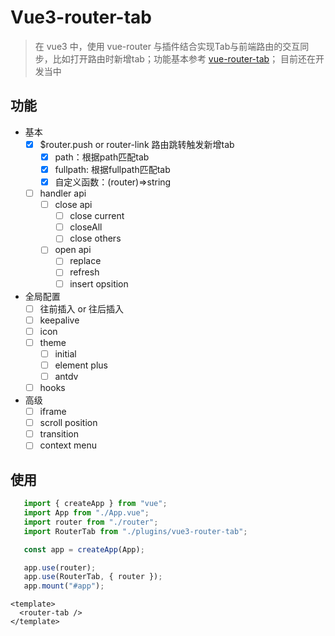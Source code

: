# Vue3-router-tab

> 在 vue3 中，使用 vue-router 与插件结合实现Tab与前端路由的交互同步，比如打开路由时新增tab；功能基本参考 [vue-router-tab](https://github.com/bhuh12/vue-router-tab)；
> 目前还在开发当中

## 功能

- 基本
  - [x] $router.push or router-link 路由跳转触发新增tab
      - [x] path：根据path匹配tab
      - [x] fullpath: 根据fullpath匹配tab
      - [x] 自定义函数：(router)=>string
   - [ ] handler api
     - [ ] close api
        - [ ] close current
        - [ ] closeAll
        - [ ] close others
     - [ ] open api
        - [ ] replace
        - [ ] refresh
        - [ ] insert opsition
- 全局配置
    - [ ] 往前插入 or 往后插入
    - [ ] keepalive
    - [ ] icon
    - [ ] theme
        - [ ] initial
        - [ ] element plus
        - [ ] antdv
    - [ ]  hooks
 
- 高级
   - [ ] iframe
   - [ ] scroll position
   - [ ] transition
   - [ ] context menu
 
## 使用

```js
   import { createApp } from "vue";
   import App from "./App.vue";
   import router from "./router";
   import RouterTab from "./plugins/vue3-router-tab";

   const app = createApp(App);

   app.use(router);
   app.use(RouterTab, { router });
   app.mount("#app");

```

```vue
<template>
  <router-tab />
</template>
```
